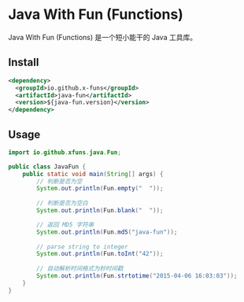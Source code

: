 # Java With Fun (Functions)

Java With Fun (Functions) 是一个短小能干的 Java 工具库。

## Install

```xml
<dependency>
  <groupId>io.github.x-funs</groupId>
  <artifactId>java-fun</artifactId>
  <version>${java-fun.version}</version>
</dependency>
```

## Usage

```java
import io.github.xfuns.java.Fun;

public class JavaFun {
    public static void main(String[] args) {
        // 判断是否为空
        System.out.println(Fun.empty("  "));
        
        // 判断是否为空白
        System.out.println(Fun.blank("  "));

        // 返回 MD5 字符串
        System.out.println(Fun.md5("java-fun"));
    
        // parse string to integer
        System.out.println(Fun.toInt("42"));
    
        // 自动解析时间格式为秒时间戳
        System.out.println(Fun.strtotime("2015-04-06 16:03:03"));
    }
}
```


